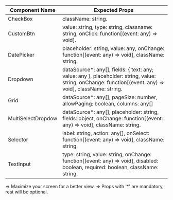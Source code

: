 | Component Name    | Expected Props                                                                                                                             
|-------------------|-------------------------------------------------------------------------------------------------------------------------------------------
| CheckBox          | className: string.                                                                                                                         
| CustomBtn         | value: string, type: string, classname: string, onClick: function[(event: any) => void].                                                    
| DatePicker        | placeholder: string, value: any, onChange: function[(event: any) => void], className: string.                                               
| Dropdown          | dataSource*: any[], fields: { text: any; value: any }, placeholder: string, value: string, onChange: function[(event: any) => void], className: string. 
| Grid              | dataSource*: any[], pageSize: number, allowPaging: boolean, columns: any[] | undefined, columnName: string, className: string.                
| MultiSelectDropdow| dataSource*: any[], placeholder: string, fields: object, onChange: function[(event: any) => void], className: string.                       
| Selector          | label: string, action: any[], onSelect: function[(event: any) => void], className: string.                                                  
| TextInput         | type: string, value: string, onChange: function[(event: any) => void], disabled: boolean, required: boolean, className: string.    


=> Maximize your screen for a better view.
=> Props with '*' are mandatory, rest will be optional.